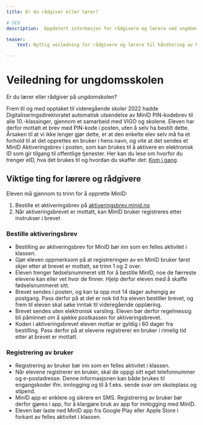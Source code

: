 ```yaml
---
title: Er du rådgiver eller lærer?

# SEO
description:  Oppdatert informasjon for rådgivere og lærere ved ungdomsskolen angående MinID.

teaser: 
    text: Nyttig veiledning for rådgivere og lærere til håndtering av MinID for elever.

---
```


# Veiledning for ungdomsskolen

Er du lærer eller rådgiver på ungdomskolen?

Frem til og med opptaket til videregående skoler 2022 hadde Digitaliseringsdirektoratet automatisk utsendelse av MinID PIN-kodebrev til alle 10.-klassinger, gjennom et samarbeid med VIGO og skolene. Eleven har derfor mottatt et brev med PIN-kode i posten, uten å selv ha bestilt dette. Årsaken til at vi ikke lenger gjør dette, er at den enkelte elev selv må ha et forhold til at det opprettes en bruker i hens navn, og vite at det sendes et MinID Aktiveringsbrev i posten, som kan brukes til å aktivere en elektronisk ID som gir tilgang til offentlige tjenester. Her kan du lese om hvorfor du trenger eID, hva det brukes til og hvordan du skaffer det: [Kom i gang](/kom-i-gang/).

## Viktige ting for lærere og rådgivere

Eleven må gjennom to trinn for å opprette MinID:

1. Bestille et aktiveringsbrev på [aktiveringsbrev.minid.no](https://aktiveringsbrev.minid.no/order)
2. Når aktiveringsbrevet er mottatt, kan MinID bruker registreres etter instrukser i brevet

### Bestille aktiveringsbrev

- Bestilling av aktiveringsbrev for MinID bør inn som en felles aktivitet i klassen.
- Gjør eleven oppmerksom på at registreringen av en MinID bruker først skjer etter at brevet er mottatt, se trinn 1 og 2 over.
- Eleven trenger fødselsnummeret sitt for å bestille MinID, noe de færreste elevene kan eller vet hvor de finner. Hjelp derfor eleven med å skaffe fødselsnummeret sitt.
- Brevet sendes i posten, og kan ta opp mot 14 dager avhengig av postgang. Pass derfor på at det er nok tid fra eleven bestiller brevet, og frem til eleven skal søke inntak til videregående opplæring.
- Brevet sendes uten elektronisk varsling. Eleven bør derfor regelmessig bli påminnet om å sjekke postkassen for aktiveringsbrevet.
- Koden i aktiveringsbrevet eleven mottar er gyldig i 60 dager fra bestilling. Pass derfor på at elevene registrerer en bruker i rimelig tid etter at brevet er mottatt.

### Registrering av bruker

- Registrering av bruker bør inn som en felles aktivitet i klassen.
- Når elevene registrerer en bruker, skal de oppgi sitt eget telefonnummer og e-postadresse. Denne informasjonen kan både brukes til engangskoder ifm. innlogging og til å f.eks. sende svar om skoleplass og stipend.
- MinID app er enklere og sikrere en SMS. Registrering av bruker bør derfor gjøres i app, for å klargjøre bruk av app for innlogging med MinID.
- Eleven bør laste ned MinID app fra Google Play eller Apple Store i forkant av felles aktivitet i klassen.
